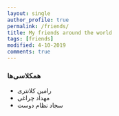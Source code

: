 ```yaml
---
layout: single
author_profile: true
permalink: /friends/
title: My friends around the world
tags: [friends]
modified: 4-10-2019
comments: true
---
```


### همکلاسی‌ها
* رامین کلانتری
* مهداد چراغی  
* سجاد نظام دوست


